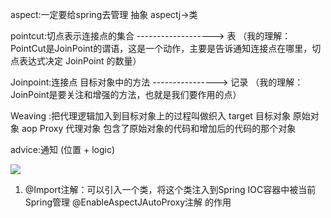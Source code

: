 aspect:一定要给spring去管理  抽象  aspectj->类  

pointcut:切点表示连接点的集合  ------------------->           表
  （我的理解：PointCut是JoinPoint的谓语，这是一个动作，主要是告诉通知连接点在哪里，切点表达式决定 JoinPoint 的数量）
  
Joinpoint:连接点   目标对象中的方法 ---------------->    记录
  （我的理解：JoinPoint是要关注和增强的方法，也就是我们要作用的点）
  
Weaving :把代理逻辑加入到目标对象上的过程叫做织入
target 目标对象 原始对象
aop Proxy 代理对象  包含了原始对象的代码和增加后的代码的那个对象

advice:通知    (位置 + logic)


![](http://www.baidu.com/img/bdlogo.gif)  


1.  @Import注解：可以引入一个类，将这个类注入到Spring IOC容器中被当前Spring管理
    @EnableAspectJAutoProxy注解 的作用